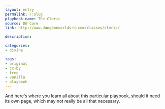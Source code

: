 ```yaml
---
layout: entry
permalink: /:slug
playbook-name: The Cleric
source: DW Core
link: http://www.dungeonworldsrd.com/classes/cleric/

description:

categories:
- divine

tags:
- original
- cc-by
- free
- vanilla
- playbook
---
```


And here's where you learn all about this particular playbook, should it need its own page, which may not really be all that necessary.
